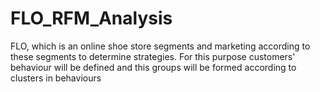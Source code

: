 # FLO_RFM_Analysis

FLO, which is an online shoe store segments and marketing according to these segments
to determine strategies. For this purpose customers' behaviour will be defined and this
groups will be formed according to clusters in behaviours
